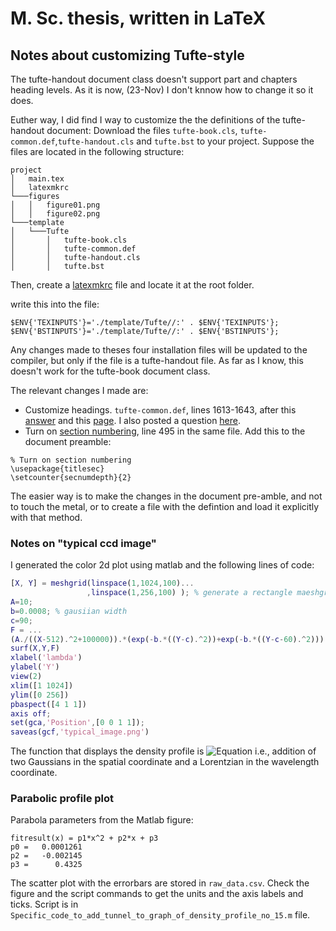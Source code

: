 # M. Sc. thesis, written in LaTeX

## Notes about customizing Tufte-style
The tufte-handout document class doesn't support part and chapters heading levels. As it is now, (23-Nov) I don't knnow how to change it so it does.

Euther way, I did find I way to customize the the definitions of the tufte-handout document:
Download the files `tufte-book.cls`, `tufte-common.def`,`tufte-handout.cls` and `tufte.bst` to your project. Suppose the files are located in the following structure:
```
project
│   main.tex
│   latexmkrc     
└───figures
│   │   figure01.png
│   │   figure02.png
└───template
│   └───Tufte
│       │   tufte-book.cls
│       │   tufte-common.def
│       │   tufte-handout.cls
│       │   tufte.bst
```

Then, create a [latexmkrc](https://www.overleaf.com/learn/latex/Questions/I%20have%20a%20lot%20of%20.cls,%20.sty,%20.bst%20files,%20and%20I%20want%20to%20put%20them%20in%20a%20folder%20to%20keep%20my%20project%20uncluttered.%20But%20my%20project%20is%20not%20finding%20them%20to%20compile%20correctly) file and locate it at the root folder.

write this into the file:
```
$ENV{'TEXINPUTS'}='./template/Tufte//:' . $ENV{'TEXINPUTS'};
$ENV{'BSTINPUTS'}='./template/Tufte//:' . $ENV{'BSTINPUTS'};
```
Any changes made to theses four installation files will be updated to the compiler, but only if the file is a tufte-handout file. As far as I know, this doesn't work for the tufte-book document class.

The relevant changes I made are:
 - Customize headings. `tufte-common.def`, lines 1613-1643, after this [answer](https://tex.stackexchange.com/a/96125) and this [page](https://www.overleaf.com/learn/latex/Sections_and_chapters#Customize_chapters_and_sections). I also posted a question [here](https://latex.org/forum/viewtopic.php?f=48&t=33875).
 - Turn on [section numbering](https://www.overleaf.com/learn/latex/Sections_and_chapters#Document_Sectioning), line 495 in the same file. Add this to the document preamble:
 ```
 % Turn on section numbering
\usepackage{titlesec}
\setcounter{secnumdepth}{2}
 ```

The easier way is to make the changes in the document pre-amble, and not to touch the metal, or to create a file with the defintion and load it explicitly with that method.

### Notes on "typical ccd image"
I generated the color 2d plot using matlab and the following lines of code:
```matlab
[X, Y] = meshgrid(linspace(1,1024,100)...
                 ,linspace(1,256,100) ); % generate a rectangle maeshgrid
A=10;
b=0.0008; % gausiian width
c=90;
F = ...
(A./((X-512).^2+100000)).*(exp(-b.*((Y-c).^2))+exp(-b.*((Y-c-60).^2)));
surf(X,Y,F)
xlabel('lambda')
ylabel('Y')
view(2)
xlim([1 1024])
ylim([0 256])
pbaspect([4 1 1])
axis off;
set(gca,'Position',[0 0 1 1]);
saveas(gcf,'typical_image.png')
```
The function that displays the density profile is
![Equation](https://i.ibb.co/RbssSnx/png.png) i.e., addition of two Gaussians in the spatial coordinate and a Lorentzian in the wavelength coordinate.

### Parabolic profile plot
Parabola parameters from the Matlab figure:
```
fitresult(x) = p1*x^2 + p2*x + p3
p0 =   0.0001261
p2 =   -0.002145
p3 =      0.4325
```
The scatter plot with the errorbars are stored in `raw_data.csv`. Check the figure and the script commands to get the units and the axis labels and ticks. Script is in `Specific_code_to_add_tunnel_to_graph_of_density_profile_no_15.m` file.
